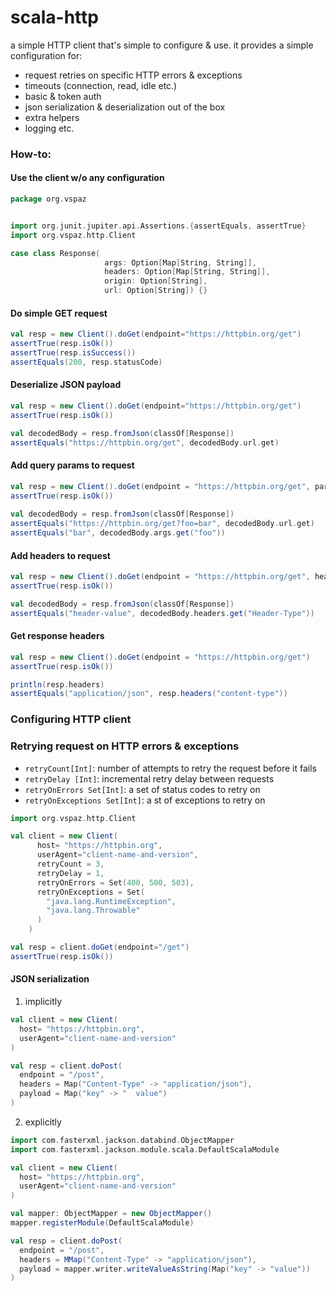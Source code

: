 # scala-http

a simple HTTP client that's simple to configure & use.
it provides a simple configuration for:
- request retries on specific HTTP errors & exceptions
- timeouts (connection, read, idle etc.)
- basic & token auth
- json serialization & deserialization out of the box
- extra helpers
- logging
etc.

### How-to:

#### Use the client w/o any configuration

```scala
package org.vspaz


import org.junit.jupiter.api.Assertions.{assertEquals, assertTrue}
import org.vspaz.http.Client

case class Response(
                     args: Option[Map[String, String]],
                     headers: Option[Map[String, String]],
                     origin: Option[String],
                     url: Option[String]) {}
```

####  Do simple GET request

```scala
val resp = new Client().doGet(endpoint="https://httpbin.org/get")
assertTrue(resp.isOk())
assertTrue(resp.isSuccess())
assertEquals(200, resp.statusCode)
```

#### Deserialize JSON payload

```scala
val resp = new Client().doGet(endpoint="https://httpbin.org/get")
assertTrue(resp.isOk())

val decodedBody = resp.fromJson(classOf[Response])
assertEquals("https://httpbin.org/get", decodedBody.url.get)
```

#### Add query params to request

```scala
val resp = new Client().doGet(endpoint = "https://httpbin.org/get", params = Map("foo" -> "bar"))
assertTrue(resp.isOk())
    
val decodedBody = resp.fromJson(classOf[Response])
assertEquals("https://httpbin.org/get?foo=bar", decodedBody.url.get)
assertEquals("bar", decodedBody.args.get("foo"))
```

#### Add headers to request

```scala
val resp = new Client().doGet(endpoint = "https://httpbin.org/get", headers = Map("Header-Type" -> "header-value"))
assertTrue(resp.isOk())

val decodedBody = resp.fromJson(classOf[Response])
assertEquals("header-value", decodedBody.headers.get("Header-Type"))
```

#### Get response headers
```scala
val resp = new Client().doGet(endpoint = "https://httpbin.org/get")
assertTrue(resp.isOk())

println(resp.headers)
assertEquals("application/json", resp.headers("content-type"))
```

### Configuring HTTP client

### Retrying request on HTTP errors & exceptions

* `retryCount[Int]`:  number of attempts to retry the request before it fails
* `retryDelay [Int]`: incremental retry delay between requests
* `retryOnErrors Set[Int]`: a set of status codes to retry on
* `retryOnExceptions Set[Int]`: a st of exceptions to retry on
```scala
import org.vspaz.http.Client

val client = new Client(
      host= "https://httpbin.org",
      userAgent="client-name-and-version",
      retryCount = 3,
      retryDelay = 1,
      retryOnErrors = Set(400, 500, 503),
      retryOnExceptions = Set(
        "java.lang.RuntimeException",
        "java.lang.Throwable"
      )
    )

val resp = client.doGet(endpoint="/get")
assertTrue(resp.isOk())

```

#### JSON serialization

1. implicitly
```scala
val client = new Client(
  host= "https://httpbin.org",
  userAgent="client-name-and-version"
)

val resp = client.doPost(
  endpoint = "/post",
  headers = Map("Content-Type" -> "application/json"),
  payload = Map("key" -> "  value")
)
```
2. explicitly

```scala
import com.fasterxml.jackson.databind.ObjectMapper
import com.fasterxml.jackson.module.scala.DefaultScalaModule

val client = new Client(
  host= "https://httpbin.org",
  userAgent="client-name-and-version"
)

val mapper: ObjectMapper = new ObjectMapper()
mapper.registerModule(DefaultScalaModule)

val resp = client.doPost(
  endpoint = "/post",
  headers = MMap("Content-Type" -> "application/json"),
  payload = mapper.writer.writeValueAsString(Map("key" -> "value"))
)
```